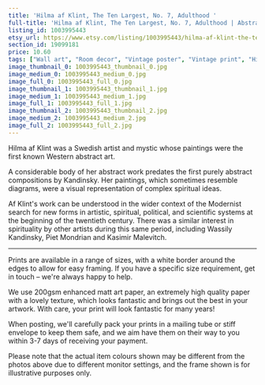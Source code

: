 ```yaml
---
title: 'Hilma af Klint, The Ten Largest, No. 7, Adulthood '
full-title: 'Hilma af Klint, The Ten Largest, No. 7, Adulthood | Abstract Art, Home Decor, Fine Art Reproduction | Wall art poster print | Modernist'
listing_id: 1003995443
etsy_url: https://www.etsy.com/listing/1003995443/hilma-af-klint-the-ten-largest-no-7?utm_source=site&utm_medium=api&utm_campaign=api
section_id: 19099181
price: 10.60
tags: ["Wall art", "Room decor", "Vintage poster", "Vintage print", "High quality print", "Hilma af Klint", "Fine art print", "Swedish", "Spiritual", "Modern art", "Modernism", "Art reproduction", "Nonobjective art"]
image_thumbnail_0: 1003995443_thumbnail_0.jpg
image_medium_0: 1003995443_medium_0.jpg
image_full_0: 1003995443_full_0.jpg
image_thumbnail_1: 1003995443_thumbnail_1.jpg
image_medium_1: 1003995443_medium_1.jpg
image_full_1: 1003995443_full_1.jpg
image_thumbnail_2: 1003995443_thumbnail_2.jpg
image_medium_2: 1003995443_medium_2.jpg
image_full_2: 1003995443_full_2.jpg
---
```

Hilma af Klint was a Swedish artist and mystic whose paintings were the first known Western abstract art. 

A considerable body of her abstract work predates the first purely abstract compositions by Kandinsky. Her paintings, which sometimes resemble diagrams, were a visual representation of complex spiritual ideas.

Af Klint&#39;s work can be understood in the wider context of the Modernist search for new forms in artistic, spiritual, political, and scientific systems at the beginning of the twentieth century. There was a similar interest in spirituality by other artists during this same period, including Wassily Kandinsky, Piet Mondrian and Kasimir Malevitch.

---

Prints are available in a range of sizes, with a white border around the edges to allow for easy framing. If you have a specific size requirement, get in touch – we&#39;re always happy to help.

We use 200gsm enhanced matt art paper, an extremely high quality paper with a lovely texture, which looks fantastic and brings out the best in your artwork. With care, your print will look fantastic for many years!

When posting, we&#39;ll carefully pack your prints in a mailing tube or stiff envelope to keep them safe, and we aim have them on their way to you within 3-7 days of receiving your payment.

Please note that the actual item colours shown may be different from the photos above due to different monitor settings, and the frame shown is for illustrative purposes only.
